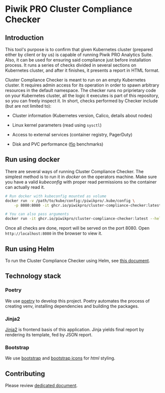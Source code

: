 # Piwik PRO Cluster Compliance Checker

## Introduction

This tool's purpose is to confirm that given Kubernetes cluster
(prepared either by client or by us) is capable of running Piwik PRO Analytics Suite.
Also, it can be used for ensuring said compliance just before installation process.
It runs a series of checks divided in several sections on Kubernetes cluster,
and after it finishes, it presents a report in HTML format.

Cluster Compliance Checker is meant to run on an empty Kubernetes cluster.
It requires admin access for its operation
in order to spawn arbitrary resources in the default namespace.
The checker runs no priprietary code on your Kubernetes cluster,
all the logic it executes is part of this repository, so you can freely inspect it.
In short, checks performed by Checker include (but are not limited to):

- Cluster information (Kubernetes version, Calico, details about nodes)

- Linux kernel parameters (read using `sysctl`)

- Access to external services (container registry, PagerDuty)

- Disk and PVC performance
  ([fio](https://fio.readthedocs.io/en/latest/fio_doc.html) benchmarks)

## Run using docker

There are several ways of running Cluster Compliance Checker.
The simplest method is to run it in _docker_ on the operators machine.
Make sure you have a valid _kubeconfig_ with proper read permissions
so the container can actually read it.

```bash
# Run docker with kubeconfig mounted as volume
docker run -v /path/to/kube/config:/piwikpro/.kube/config \
    -p 8080:8080 -it ghcr.io/piwikpro/cluster-compliance-checker:latest

# You can also pass arguments
docker run -it ghcr.io/piwikpro/cluster-compliance-checker:latest --help
```

Once all checks are done, report will be served on the port 8080.
Open `http://localhost:8080` in the browser to view it.

## Run using Helm

To run the Cluster Compliance Checker using Helm, see [this document](helm/README.md).

## Technology stack

### Poetry

We use [poetry](https://python-poetry.org) to develop this project.
Poetry automates the process of creating venv,
installing dependencies and building the packages.

### Jinja2

[Jinja2](https://jinja.palletsprojects.com) is frontend basis of this application.
Jinja yields final report by rendering its template, fed by JSON report.

### Bootstrap

We use [bootstrap](https://getbootstrap.com/docs/5.1/getting-started/download/)
and [bootstrap icons](https://github.com/twbs/icons/releases/) for _html_ styling.


## Contributing

Please review [dedicated document](CONTRIBUTING.md).
